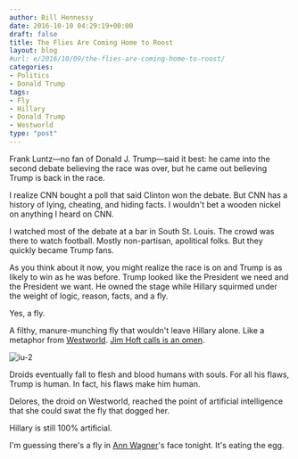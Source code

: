 ```yaml
---
author: Bill Hennessy
date: 2016-10-10 04:29:19+00:00
draft: false
title: The Flies Are Coming Home to Roost
layout: blog
#url: e/2016/10/09/the-flies-are-coming-home-to-roost/
categories:
- Politics
- Donald Trump
tags:
- Fly
- Hillary
- Donald Trump
- Westworld
type: "post"
---
```


Frank Luntz—no fan of Donald J. Trump—said it best: he came into the second debate believing the race was over, but he came out believing Trump is back in the race.

I realize CNN bought a poll that said Clinton won the debate. But CNN has a history of lying, cheating, and hiding facts. I wouldn't bet a wooden nickel on anything I heard on CNN.

I watched most of the debate at a bar in South St. Louis. The crowd was there to watch football. Mostly non-partisan, apolitical folks. But they quickly became Trump fans.

As you think about it now, you might realize the race is on and Trump is as likely to win as he was before. Trump looked like the President we need and the President we want. He owned the stage while Hillary squirmed under the weight of logic, reason, facts, and a fly.

Yes, a fly.

A filthy, manure-munching fly that wouldn't leave Hillary alone. Like a metaphor from [Westworld](https://hiddenremote.com/2016/10/04/westworld-dolores-and-her-fly/). [Jim Hoft calls is an omen](https://www.thegatewaypundit.com/2016/10/fly-lands-hillarys-face-debate/).

![iu-2](https://hennessysview.com/wp-content/uploads/2016/10/iu-2-300x157.jpeg)


Droids eventually fall to flesh and blood humans with souls. For all his flaws, Trump is human. In fact, his flaws make him human.

Delores, the droid on Westworld, reached the point of artificial intelligence that she could swat the fly that dogged her.

Hillary is still 100% artificial.

I'm guessing there's a fly in [Ann Wagner](https://hennessysview.com/2016/10/08/lets-hear-from-the-clintons-victims/)'s face tonight. It's eating the egg.


